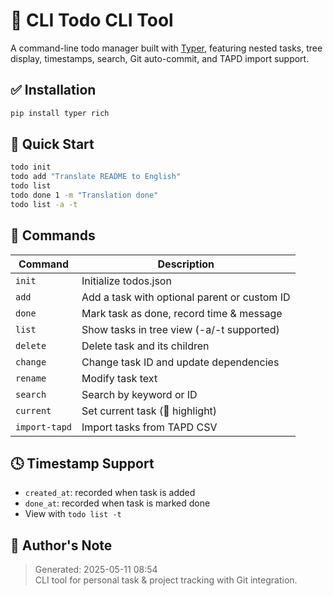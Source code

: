 
# 📌 CLI Todo CLI Tool

A command-line todo manager built with [Typer](https://typer.tiangolo.com/), featuring nested tasks, tree display, timestamps, search, Git auto-commit, and TAPD import support.

## ✅ Installation

```bash
pip install typer rich
```

## 🚀 Quick Start

```bash
todo init
todo add "Translate README to English"
todo list
todo done 1 -m "Translation done"
todo list -a -t
```

## 📂 Commands

| Command       | Description                                  |
|---------------|----------------------------------------------|
| `init`        | Initialize todos.json                        |
| `add`         | Add a task with optional parent or custom ID |
| `done`        | Mark task as done, record time & message     |
| `list`        | Show tasks in tree view (-a/-t supported)    |
| `delete`      | Delete task and its children                 |
| `change`      | Change task ID and update dependencies       |
| `rename`      | Modify task text                             |
| `search`      | Search by keyword or ID                      |
| `current`     | Set current task (🎯 highlight)              |
| `import-tapd` | Import tasks from TAPD CSV                   |

## 🕓 Timestamp Support

- `created_at`: recorded when task is added
- `done_at`: recorded when task is marked done
- View with `todo list -t`

## 📌 Author's Note

> Generated: 2025-05-11 08:54  
> CLI tool for personal task & project tracking with Git integration.
